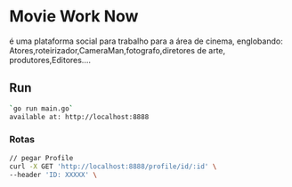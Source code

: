 # Movie Work Now

é uma plataforma social para trabalho para a área de cinema, englobando:
Atores,roteirizador,CameraMan,fotografo,diretores de arte, produtores,Editores....


## Run
```sh
`go run main.go`
available at: http://localhost:8888
```

### Rotas
```sh
// pegar Profile
curl -X GET 'http://localhost:8888/profile/id/:id' \
--header 'ID: XXXXX' \


```